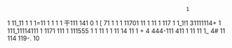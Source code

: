                                                              1
   1                  11_11               1  1          1=11
                                                   1          1
    1                                              1
   干111
    141 0
   1                                                    [     71
   1
   1 1
                 11701
                 11
       1                     11
           1               117        1                1_1!1 31111114+
              1       111_11114111     1      1171      111  1
                                  111555
      1                                1           11         1
                                                   1          11
                                                         14   11
   1
    +
                                                              4
                 444-111                           411
      1
                                              11
   11                                                  1_    4#
                                   11
114               119-. 10